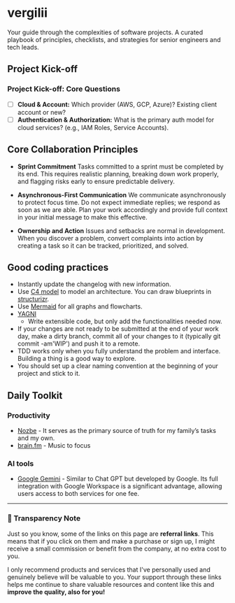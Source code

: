 # vergilii
Your guide through the complexities of software projects. A curated playbook of principles, checklists, and strategies for senior engineers and tech leads.

## Project Kick-off

### Project Kick-off: Core Questions

* [ ] **Cloud & Account:** Which provider (AWS, GCP, Azure)? Existing client account or new?
* [ ] **Authentication & Authorization:** What is the primary auth model for cloud services? (e.g., IAM Roles, Service Accounts).

## Core Collaboration Principles

* **Sprint Commitment**
    Tasks committed to a sprint must be completed by its end. This requires realistic planning, breaking down work properly, and flagging risks early to ensure predictable delivery.

* **Asynchronous-First Communication**
    We communicate asynchronously to protect focus time. Do not expect immediate replies; we respond as soon as we are able. Plan your work accordingly and provide full context in your initial message to make this effective.

* **Ownership and Action**
    Issues and setbacks are normal in development. When you discover a problem, convert complaints into action by creating a task so it can be tracked, prioritized, and solved.

## Good coding practices

* Instantly update the changelog with new information.
* Use [C4 model](https://c4model.com/) to model an architecture. You can draw blueprints in [structurizr](https://structurizr.com/).
* Use [Mermaid](https://mermaid.js.org/) for all graphs and flowcharts.
* [YAGNI](https://en.wikipedia.org/wiki/You_aren%27t_gonna_need_it)
  * Write extensible code, but only add the functionalities needed now.
* If your changes are not ready to be submitted at the end of your work day, make a dirty branch, commit all of your changes to it (typically git commit -am'WIP') and push it to a remote.
* TDD works only when you fully understand the problem and interface. Building a thing is a good way to explore.
* You should set up a clear naming convention at the beginning of your project and stick to it. 

## Daily Toolkit

### Productivity

* [Nozbe](https://get.nozbe.com/przemyslawsagalo3) - It serves as the primary source of truth for my family’s tasks and my own.
* [brain.fm](https://brain.fm/invite/19r6Zjg9rx) - Music to focus

### AI tools
* [Google Gemini](https://g.co/g1referral/DVG30VZB) - Similar to Chat GPT but developed by Google. Its full integration with Google Workspace is a significant advantage, allowing users access to both services for one fee.

---

### 🤝 Transparency Note

Just so you know, some of the links on this page are **referral links**. This means that if you click on them and make a purchase or sign up, I might receive a small commission or benefit from the company, at no extra cost to you.

I only recommend products and services that I've personally used and genuinely believe will be valuable to you. Your support through these links helps me continue to share valuable resources and content like this and **improve the quality, also for you!**
